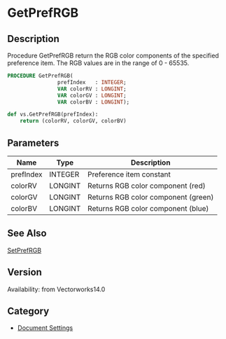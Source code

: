 # GetPrefRGB

## Description
Procedure GetPrefRGB return the RGB color components of the specified preference item. The RGB values are in the range of 0 - 65535.

```pascal
PROCEDURE GetPrefRGB(
				prefIndex   : INTEGER;
				VAR colorRV : LONGINT;
				VAR colorGV : LONGINT;
				VAR colorBV : LONGINT);
```

```python
def vs.GetPrefRGB(prefIndex):
    return (colorRV, colorGV, colorBV)
```

## Parameters
|Name|Type|Description|
|---|---|---|
|prefIndex|INTEGER|Preference item constant|
|colorRV|LONGINT|Returns RGB color component (red)|
|colorGV|LONGINT|Returns RGB color component (green)|
|colorBV|LONGINT|Returns RGB color component (blue)|

## See Also
[SetPrefRGB](SetPrefRGB.md)

## Version
Availability: from Vectorworks14.0

## Category
* [Document Settings](../Categories/Document%20Settings.md)

